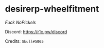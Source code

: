# desirerp-wheelfitment

*Fuck NoPickels*

Discord: https://r1c.pw/discord

Credits: `Skull#5065`
<!-- <p align="center">
  <img alig src=""/>
</p> -->
